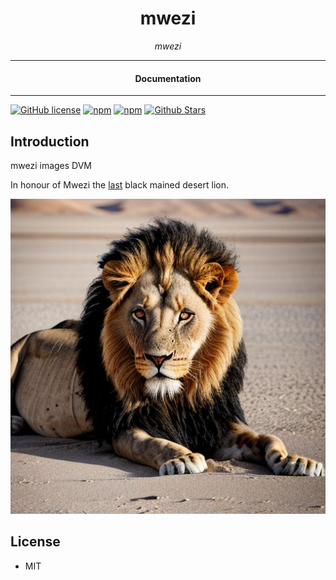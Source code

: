 

<div align="center">  
  <h1>mwezi</h1>
</div>

<div align="center">  
<i>mwezi</i>
</div>

---

<div align="center">
<h4>Documentation</h4>
</div>

---

[![GitHub license](https://img.shields.io/badge/license-MIT-blue.svg)](https://github.com/melvincarvalho/mwezi/blob/gh-pages/LICENSE)
[![npm](https://img.shields.io/npm/v/mwezi)](https://npmjs.com/package/mwezi)
[![npm](https://img.shields.io/npm/dw/mwezi.svg)](https://npmjs.com/package/mwezi)
[![Github Stars](https://img.shields.io/github/stars/melvincarvalho/mwezi.svg)](https://github.com/melvincarvalho/mwezi/)

## Introduction


mwezi images DVM

In honour of Mwezi the [last](https://snort.social/nevent1qqsrqlp7apwlfugxzu84gr9h4kzumzupecke570zlkr23w7jz34hhrcpz3mhxue69uhhyetvv9ukzcnvv5hx7un89upzpnlrksckmyznxkmvuptt5rkzxz6c0ge58q0g90u6q2scfuksdrudqvzqqqqqqyt6wtr4) black mained desert lion.

![Mwezi](./mwezi.png)


## License

- MIT
